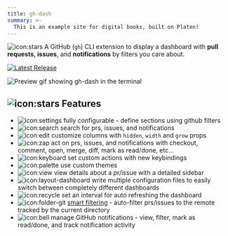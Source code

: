 ```yaml
---
title: gh-dash
summary: >-
  This is an example site for digital books, built on Platen!
---
```


![icon:stars](lucide)&nbsp;A GitHub (`gh`) CLI extension to display a dashboard with **pull requests**,
**issues**, and **notifications** by filters you care about.

[![Latest Release][shield-release]][releases]

![Preview gif showing gh-dash in the terminal][preview]

## ![icon:stars](lucide)&nbsp;Features

- ![icon:settings](lucide)&nbsp;fully configurable - define sections using github filters
- ![icon:search](lucide)&nbsp;search for prs, issues, and notifications
- ![icon:edit](lucide)&nbsp;customize columns with `hidden`, `width` and `grow` props
- ![icon:zap](lucide)&nbsp;act on prs, issues, and notifications with checkout, comment, open, merge, diff, mark as read/done, etc...
- ![icon:keyboard](lucide)&nbsp;set custom actions with new keybindings
- ![icon:palette](lucide)&nbsp;use custom themes
- ![icon:view](lucide)&nbsp;view details about a pr/issue with a detailed sidebar
- ![icon:layout-dashboard](lucide)&nbsp;write multiple configuration files to easily switch between
  completely different dashboards
- ![icon:recycle](lucide)&nbsp;set an interval for auto refreshing the dashboard
- ![icon:folder-git](lucide)&nbsp;[smart filtering](/getting-started/smartfiltering) - auto-filter prs/issues to the remote tracked by the current directory
- ![icon:bell](lucide)&nbsp;manage GitHub notifications - view, filter, mark as read/done, and track notification activity

<!-- Link reference definitions -->

[shield-release]: https://img.shields.io/github/release/dlvhdr/gh-dash.svg
[releases]: https://github.com/dlvhdr/gh-dash/releases
[preview]: https://user-images.githubusercontent.com/6196971/198704107-6775a0ba-669d-418b-9ae9-59228aaa84d1.gif
